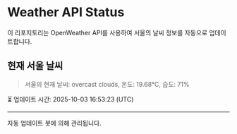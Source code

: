 
# Weather API Status

이 리포지토리는 OpenWeather API를 사용하여 서울의 날씨 정보를 자동으로 업데이트합니다.

## 현재 서울 날씨
> 서울의 현재 날씨: overcast clouds, 온도: 19.68°C, 습도: 71%

⏳ 업데이트 시간: 2025-10-03 16:53:23 (UTC)

---
자동 업데이트 봇에 의해 관리됩니다.
